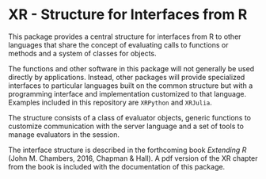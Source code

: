 # XR - Structure for Interfaces from R

This package provides a central structure for interfaces from R to
other languages that share the concept of evaluating calls to
functions or methods and a system of classes for objects.

The functions and other software in this package will not generally be
used directly by applications. Instead, other packages will provide
specialized interfaces to particular languages built on the common
structure but with a programming interface and implementation
customized to that language.
Examples included in this repository are `XRPython` and `XRJulia`.

The structure consists of a class of evaluator objects, generic
functions to customize communication with the server language and a
set of tools to manage evaluators in the session.

The interface structure is described in the forthcoming book
*Extending R* (John M. Chambers, 2016, Chapman & Hall).
A pdf version of the XR chapter from the book is included with the
documentation of this package.
